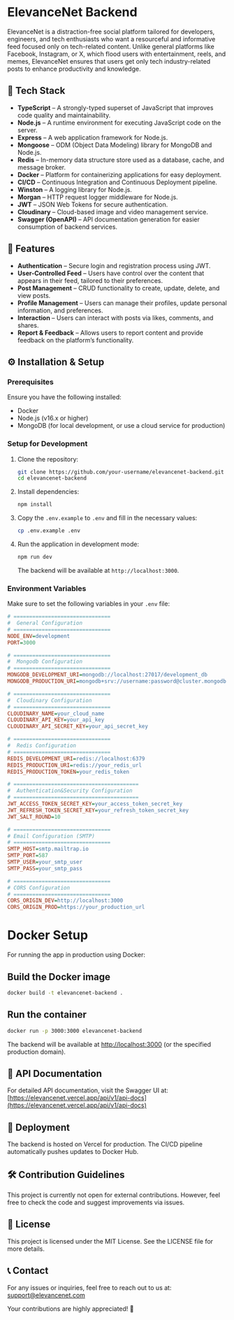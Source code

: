 # ElevanceNet Backend

ElevanceNet is a distraction-free social platform tailored for developers, engineers, and tech enthusiasts who want a resourceful and informative feed focused only on tech-related content. Unlike general platforms like Facebook, Instagram, or X, which flood users with entertainment, reels, and memes, ElevanceNet ensures that users get only tech industry-related posts to enhance productivity and knowledge.

## 🚀 Tech Stack

- **TypeScript** – A strongly-typed superset of JavaScript that improves code quality and maintainability.
- **Node.js** – A runtime environment for executing JavaScript code on the server.
- **Express** – A web application framework for Node.js.
- **Mongoose** – ODM (Object Data Modeling) library for MongoDB and Node.js.
- **Redis** – In-memory data structure store used as a database, cache, and message broker.
- **Docker** – Platform for containerizing applications for easy deployment.
- **CI/CD** – Continuous Integration and Continuous Deployment pipeline.
- **Winston** – A logging library for Node.js.
- **Morgan** – HTTP request logger middleware for Node.js.
- **JWT** – JSON Web Tokens for secure authentication.
- **Cloudinary** – Cloud-based image and video management service.
- **Swagger (OpenAPI)** – API documentation generation for easier consumption of backend services.

## 🧩 Features

- **Authentication** – Secure login and registration process using JWT.
- **User-Controlled Feed** – Users have control over the content that appears in their feed, tailored to their preferences.
- **Post Management** – CRUD functionality to create, update, delete, and view posts.
- **Profile Management** – Users can manage their profiles, update personal information, and preferences.
- **Interaction** – Users can interact with posts via likes, comments, and shares.
- **Report & Feedback** – Allows users to report content and provide feedback on the platform’s functionality.

## ⚙️ Installation & Setup

### Prerequisites

Ensure you have the following installed:

- Docker
- Node.js (v16.x or higher)
- MongoDB (for local development, or use a cloud service for production)

### Setup for Development

1. Clone the repository:

   ```bash
   git clone https://github.com/your-username/elevancenet-backend.git
   cd elevancenet-backend
   ```

2. Install dependencies:

   ```bash
   npm install
   ```

3. Copy the `.env.example` to `.env` and fill in the necessary values:

   ```bash
   cp .env.example .env
   ```

4. Run the application in development mode:

   ```bash
   npm run dev
   ```

   The backend will be available at `http://localhost:3000`.

### Environment Variables

Make sure to set the following variables in your `.env` file:

```ini
# ===============================
#  General Configuration
# ===============================
NODE_ENV=development
PORT=3000

# ===============================
#  Mongodb Configuration
# ===============================
MONGODB_DEVELOPMENT_URI=mongodb://localhost:27017/development_db
MONGODB_PRODUCTION_URI=mongodb+srv://username:password@cluster.mongodb.net/production_db

# ===============================
#  Cloudinary Configuration
# ===============================
CLOUDINARY_NAME=your_cloud_name
CLOUDINARY_API_KEY=your_api_key
CLOUDINARY_API_SECRET_KEY=your_api_secret_key

# ===============================
#  Redis Configuration
# ===============================
REDIS_DEVELOPMENT_URI=redis://localhost:6379
REDIS_PRODUCTION_URI=redis://your_redis_url
REDIS_PRODUCTION_TOKEN=your_redis_token

# ========================================
#  Authentication&Security Configuration
# ========================================
JWT_ACCESS_TOKEN_SECRET_KEY=your_access_token_secret_key
JWT_REFRESH_TOKEN_SECRET_KEY=your_refresh_token_secret_key
JWT_SALT_ROUND=10

# ===============================
# Email Configuration (SMTP)
# ===============================
SMTP_HOST=smtp.mailtrap.io
SMTP_PORT=587
SMTP_USER=your_smtp_user
SMTP_PASS=your_smtp_pass

# ===============================
# CORS Configuration
# ===============================
CORS_ORIGIN_DEV=http://localhost:3000
CORS_ORIGIN_PROD=https://your_production_url
```

# Docker Setup

For running the app in production using Docker:

## Build the Docker image

```bash
docker build -t elevancenet-backend .
```

## Run the container

```bash
docker run -p 3000:3000 elevancenet-backend
```

The backend will be available at [http://localhost:3000](http://localhost:3000) (or the specified production domain).

## 📜 API Documentation

For detailed API documentation, visit the Swagger UI at:  
[https://elevancenet.vercel.app/api/v1/api-docs](https://elevancenet.vercel.app/api/v1/api-docs)

## 🚀 Deployment

The backend is hosted on Vercel for production. The CI/CD pipeline automatically pushes updates to Docker Hub.

## 🛠️ Contribution Guidelines

This project is currently not open for external contributions. However, feel free to check the code and suggest improvements via issues.

## 📄 License

This project is licensed under the MIT License. See the LICENSE file for more details.

## 📞 Contact

For any issues or inquiries, feel free to reach out to us at:  
[support@elevancenet.com](mailto:support@elevancenet.com)

Your contributions are highly appreciated! 🚀
